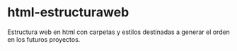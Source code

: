 # html-estructuraweb
 Estructura web en html con carpetas y estilos destinadas a generar el orden en los futuros proyectos.
